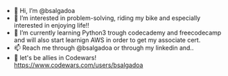 - 👋 Hi, I’m @bsalgadoa
- 👀 I’m interested in problem-solving, riding my bike and especially interested in enjoying life!!
- 🌱 I’m currently learning Python3 trough codecademy and freecodecamp and will also start learnign AWS in order to get my associate cert.  
- 📫 Reach me through @bsalgadoa or through my linkedin and.. 
- 🥷 let's be allies in Codewars! https://www.codewars.com/users/bsalgadoa
<!---
bsalgadoa/bsalgadoa is a ✨ special ✨ repository because its `README.md` (this file) appears on your GitHub profile.
You can click the Preview link to take a look at your changes.
--->

